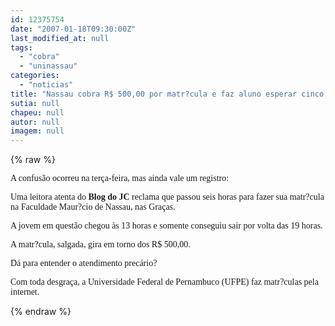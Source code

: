 ```yaml
---
id: 12375754
date: "2007-01-18T09:30:00Z"
last_modified_at: null
tags:
  - "cobra"
  - "uninassau"
categories:
  - "noticias"
title: "Nassau cobra R$ 500,00 por matr?cula e faz aluno esperar cinco horas em fila"
sutia: null
chapeu: null
autor: null
imagem: null
---
```

{% raw %}
<p><P><FONT face=Verdana>A confusão ocorreu na terça-feira, mas ainda vale um registro:</FONT></P></p>
<p><P><FONT face=Verdana>Uma leitora atenta do <STRONG>Blog do JC</STRONG> reclama que passou seis horas para fazer sua matr?cula na Faculdade Maur?cio de Nassau, nas Graças.</FONT></P></p>
<p><P><FONT face=Verdana>A jovem em questão chegou às 13 horas e somente conseguiu sair por volta das 19 horas.</FONT></P></p>
<p><P><FONT face=Verdana>A matr?cula, salgada, gira em torno dos R$ 500,00.</FONT></P></p>
<p><P><FONT face=Verdana>Dá para entender o atendimento precário?</FONT></P></p>
<p><P><FONT face=Verdana>Com toda desgraça, a Universidade Federal de Pernambuco (UFPE) faz matr?culas pela internet.</P></FONT> </p>
{% endraw %}
